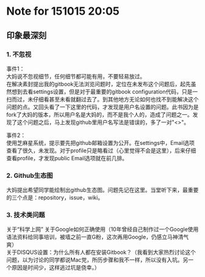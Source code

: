 # Note for 151015 20:05  

## 印象最深刻  

### 1. 不忽视  

事件1：  
大妈说不忽视细节，任何细节都可能有用，不要轻易放过。  
在解决素封提出我的gitbook无法浏览问题时，定位在未发布这个问题后，起先虽然想到去看settings设置，但是对于最重要的gitbook configuration代码，只是一扫而过，未仔细看甚至未看就翻过去了。到其他地方无论如何也找不到能解决这个问题的点。又回头看了一下这里的代码，才发现是用户名设置的问题。此书因为是fork了大妈的版本，所以用户名是大妈的，而不是我个人的，造成了问题之一。发现了这个问题之后，马上发现github里用户名写法是错误的，多了一对"<>"。  

事件2：  
使用芝麻星系统，提示要先把github邮箱设置为公开。在settings中，Email选项查看了很久，未发现。对于profile只是略看过（心里觉得不会是这里），后来仔细查看profile，才发现public Email选项就在前几排。  

### 2. Github生态图  

大妈提出希望同学能绘制出github生态图。问题先记在这里。当堂听下来，最重要的三个点是：repository，issue，wiki。  

### 3. 技术类问题  
关于“科学上网”
关于Google如何正确使用（10年曾经自己制作过一个Google使用语法资料给同事培训，被墙之前一直G粉，这次再用Google，仍感立马神清气爽）  
关于DISQUS设置：为什么所有人都在安装Gitbook？（我看到大家热烈讨论这个问题，以为讨论的同学都说Mac党，所历步骤和我不一样，所以没有入坑。另一个原因是时间少，这样逃过坑是侥幸。）  
